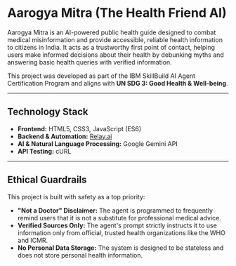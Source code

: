 # Aarogya Mitra (The Health Friend AI)

Aarogya Mitra is an AI-powered public health guide designed to combat medical misinformation and provide accessible, reliable health information to citizens in India. It acts as a trustworthy first point of contact, helping users make informed decisions about their health by debunking myths and answering basic health queries with verified information.

This project was developed as part of the IBM SkillBuild AI Agent Certification Program and aligns with **UN SDG 3: Good Health & Well-being**.

---

## Technology Stack

* **Frontend:** HTML5, CSS3, JavaScript (ES6)
* **Backend & Automation:** [Relay.ai](https://relay.ai/)
* **AI & Natural Language Processing:** Google Gemini API
* **API Testing:** cURL

---

## Ethical Guardrails

This project is built with safety as a top priority:

* **"Not a Doctor" Disclaimer:** The agent is programmed to frequently remind users that it is not a substitute for professional medical advice.
* **Verified Sources Only:** The agent's prompt strictly instructs it to use information only from official, trusted health organizations like the WHO and ICMR.
* **No Personal Data Storage:** The system is designed to be stateless and does not store personal health information.
